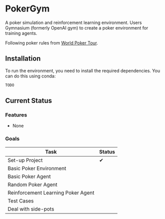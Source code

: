 # PokerGym

A poker simulation and reinforcement learning environment.
Users Gymnasium (formerly OpenAI gym) to create a poker environment for training agents.

Following poker rules from [World Poker Tour](https://www.worldpokertour.com/learn/texas-holdem-rules/).

## Installation
To run the environment, you need to install the required dependencies. You can do this using conda:

```bash
TODO
```

## Current Status

### Features
- None

### Goals
| Task | Status |
|------|--------|
| Set-up Project | ✔ |
| Basic Poker Environment |  |
| Basic Poker Agent |  |
| Random Poker Agent |  |
| Reinforcement Learning Poker Agent |  |
| Test Cases |  |
| Deal with side-pots |  |